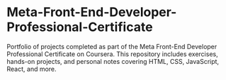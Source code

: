 # Meta-Front-End-Developer-Professional-Certificate
Portfolio of projects completed as part of the Meta Front-End Developer Professional Certificate on Coursera. This repository includes exercises, hands-on projects, and personal notes covering HTML, CSS, JavaScript, React, and more.

